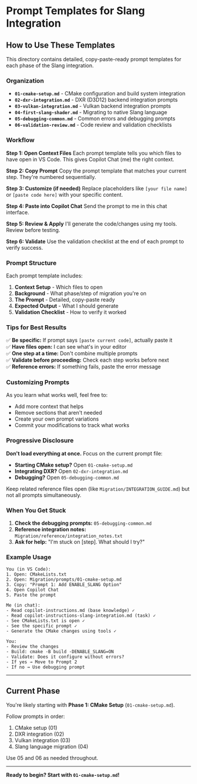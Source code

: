 # Prompt Templates for Slang Integration

## How to Use These Templates

This directory contains detailed, copy-paste-ready prompt templates for each phase of the Slang integration.

### Organization

- **`01-cmake-setup.md`** - CMake configuration and build system integration
- **`02-dxr-integration.md`** - DXR (D3D12) backend integration prompts
- **`03-vulkan-integration.md`** - Vulkan backend integration prompts
- **`04-first-slang-shader.md`** - Migrating to native Slang language
- **`05-debugging-common.md`** - Common errors and debugging prompts
- **`06-validation-review.md`** - Code review and validation checklists

### Workflow

**Step 1: Open Context Files**
Each prompt template tells you which files to have open in VS Code. This gives Copilot Chat (me) the right context.

**Step 2: Copy Prompt**
Copy the prompt template that matches your current step. They're numbered sequentially.

**Step 3: Customize (if needed)**
Replace placeholders like `[your file name]` or `[paste code here]` with your specific content.

**Step 4: Paste into Copilot Chat**
Send the prompt to me in this chat interface.

**Step 5: Review & Apply**
I'll generate the code/changes using my tools. Review before testing.

**Step 6: Validate**
Use the validation checklist at the end of each prompt to verify success.

### Prompt Structure

Each prompt template includes:

1. **Context Setup** - Which files to open
2. **Background** - What phase/step of migration you're on
3. **The Prompt** - Detailed, copy-paste ready
4. **Expected Output** - What I should generate
5. **Validation Checklist** - How to verify it worked

### Tips for Best Results

✅ **Be specific:** If prompt says `[paste current code]`, actually paste it  
✅ **Have files open:** I can see what's in your editor  
✅ **One step at a time:** Don't combine multiple prompts  
✅ **Validate before proceeding:** Check each step works before next  
✅ **Reference errors:** If something fails, paste the error message  

### Customizing Prompts

As you learn what works well, feel free to:
- Add more context that helps
- Remove sections that aren't needed
- Create your own prompt variations
- Commit your modifications to track what works

### Progressive Disclosure

**Don't load everything at once.** Focus on the current prompt file:

- **Starting CMake setup?** Open `01-cmake-setup.md`
- **Integrating DXR?** Open `02-dxr-integration.md`
- **Debugging?** Open `05-debugging-common.md`

Keep related reference files open (like `Migration/INTEGRATION_GUIDE.md`) but not all prompts simultaneously.

### When You Get Stuck

1. **Check the debugging prompts:** `05-debugging-common.md`
2. **Reference integration notes:** `Migration/reference/integration_notes.txt`
3. **Ask for help:** "I'm stuck on [step]. What should I try?"

### Example Usage

```
You (in VS Code):
1. Open: CMakeLists.txt
2. Open: Migration/prompts/01-cmake-setup.md
3. Copy: "Prompt 1: Add ENABLE_SLANG Option"
4. Open Copilot Chat
5. Paste the prompt

Me (in chat):
- Read copilot-instructions.md (base knowledge) ✓
- Read copilot-instructions-slang-integration.md (task) ✓
- See CMakeLists.txt is open ✓
- See the specific prompt ✓
- Generate the CMake changes using tools ✓

You:
- Review the changes
- Build: cmake -B build -DENABLE_SLANG=ON
- Validate: Does it configure without errors?
- If yes → Move to Prompt 2
- If no → Use debugging prompt
```

---

## Current Phase

You're likely starting with **Phase 1: CMake Setup** (`01-cmake-setup.md`).

Follow prompts in order:
1. CMake setup (01)
2. DXR integration (02)
3. Vulkan integration (03)
4. Slang language migration (04)

Use 05 and 06 as needed throughout.

---

**Ready to begin? Start with `01-cmake-setup.md`!**
